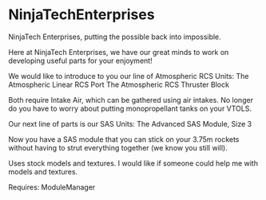 NinjaTechEnterprises
====================
NinjaTech Enterprises, putting the possible back into impossible.

Here at NinjaTech Enterprises, we have our great minds to work on developing useful parts for your enjoyment!

We would like to introduce to you our line of Atmospheric RCS Units:
The Atmospheric Linear RCS Port
The Atmospheric RCS Thruster Block

Both require Intake Air, which can be gathered using air intakes. No longer do you have to worry about putting monopropellant tanks on your VTOLS.

Our next line of parts is our SAS Units:
The Advanced SAS Module, Size 3

Now you have a SAS module that you can stick on your 3.75m rockets without having to strut everything together (we know you still will).

Uses stock models and textures.  I would like if someone could help me with models and textures.

Requires: ModuleManager

